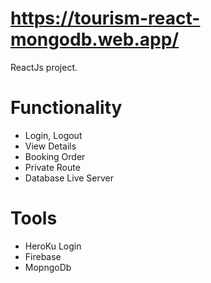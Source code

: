 # https://tourism-react-mongodb.web.app/

ReactJs project.

# Functionality

- Login, Logout
- View Details
- Booking Order
- Private Route
- Database Live Server

# Tools

- HeroKu Login
- Firebase
- MopngoDb
